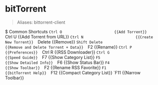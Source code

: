 # bitTorrent

> Aliases: bittorrent-client

$ Common Shortcuts
    `Ctrl O                        {{Add Torrent}} 
    `Ctrl U                        {{Add Torrent from URL}} 
    `Ctrl N                        {{Create New Torrent}} 
    `Delete                        {{Remove}} 
    `Shift Delete                  {{Remove and Delete Torrent + Data}} 
    `F2                            {{Rename}} 
    `Ctrl P                        {{Preferences}} 
    `Ctrl R                        {{RSS Downloader}} 
    `Ctrl G                        {{Speed Guide}} 
    `F7                            {{Show Category List}} 
    `F5                            {{Show Detailed Info}} 
    `F6                            {{Show Status Bar}} 
    `F4                            {{Show Toolbar}} 
    `F2                            {{Rename RSS Favorite}} 
    `F1                            {{bitTorrent Help}} 
    `F12                           {{Compact Category List}} 
    `F11                           {{Narrow Toolbar}} 

